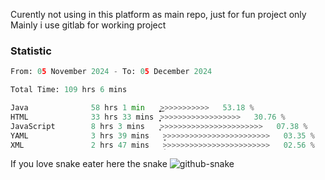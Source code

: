 Curently not using in this platform as main repo, just for fun project only
Mainly i use gitlab for working project

### Statistic
<!--START_SECTION:waka-->

```python
From: 05 November 2024 - To: 05 December 2024

Total Time: 109 hrs 6 mins

Java              58 hrs 1 min    ͎͎͎͎͎͎͎͎͎͎͎͎͎͜>>>>>>>>>>>   53.18 %
HTML              33 hrs 33 mins  ͎͎͎͎͎͎͎>>>>>>>>>>>>>>>>>>   30.76 %
JavaScript        8 hrs 3 mins    ͎̞>>>>>>>>>>>>>>>>>>>>>>>   07.38 %
YAML              3 hrs 39 mins   ̞>>>>>>>>>>>>>>>>>>>>>>>>   03.35 %
XML               2 hrs 47 mins   ̝>>>>>>>>>>>>>>>>>>>>>>>>   02.56 %
```

<!--END_SECTION:waka-->

If you love snake eater here the snake 
<picture>
  <source media="(prefers-color-scheme: dark)" srcset="https://github.com/pradana4648/pradana4648/blob/c0566a83ca6ea5f2e46bab00e717c4c82b4b5c4c/github-contribution-grid-snake-dark.svg" />
  <source media="(prefers-color-scheme: light)" srcset="https://github.com/pradana4648/pradana4648/blob/c0566a83ca6ea5f2e46bab00e717c4c82b4b5c4c/github-contribution-grid-snake.svg" />
  <img alt="github-snake" src="https://github.com/pradana4648/pradana4648/blob/c0566a83ca6ea5f2e46bab00e717c4c82b4b5c4c/github-contribution-grid-snake.svg" />
</picture>
